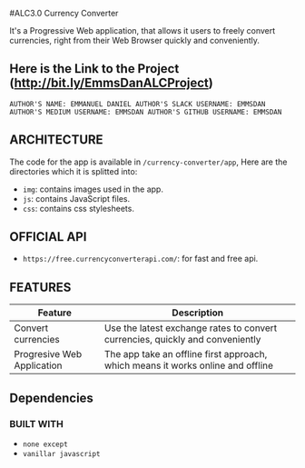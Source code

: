 #ALC3.0 Currency Converter
  
  It's a Progressive Web application, that allows it users to freely convert currencies, right from their Web Browser quickly and conveniently.  
## Here is the Link to the Project (http://bit.ly/EmmsDanALCProject)
  `AUTHOR'S NAME: EMMANUEL DANIEL
  AUTHOR'S SLACK USERNAME: EMMSDAN
  AUTHOR'S MEDIUM USERNAME: EMMSDAN
  AUTHOR'S GITHUB USERNAME: EMMSDAN`

## ARCHITECTURE

  The code for the app is available in `/currency-converter/app`,
  Here are the directories which it is splitted into:

  - `img`: contains images used in the app.  
  - `js`: contains JavaScript files.  
  - `css`: contains css stylesheets.
  
## OFFICIAL API

- `https://free.currencyconverterapi.com/`: for fast and free api.

## FEATURES

  | Feature | Description |
  | ------- | ----------- |
  | Convert currencies | Use the latest exchange rates to convert currencies, quickly and conveniently |
  | Progresive Web Application | The app take an offline first approach, which means it works online and offline |

## Dependencies
  ### BUILT WITH
  
  - `none except`
  - `vanillar javascript`
